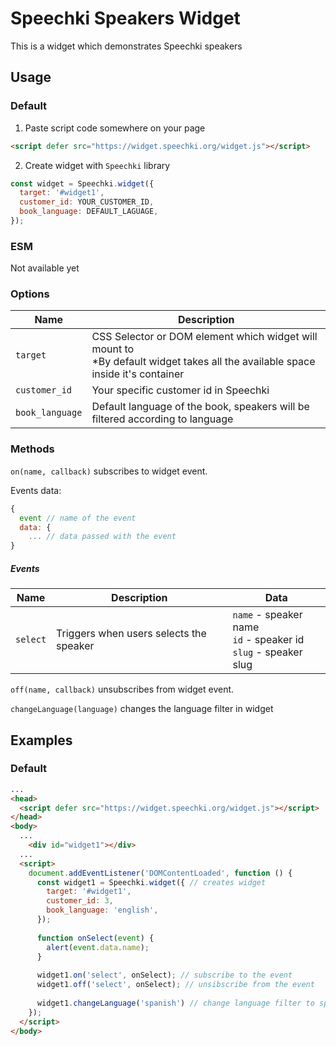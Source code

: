 # Speechki Speakers Widget

This is a widget which demonstrates Speechki speakers

## Usage

### Default

1. Paste script code somewhere on your page 
```html
<script defer src="https://widget.speechki.org/widget.js"></script>
```

2. Create widget with `Speechki` library
```javascript
const widget = Speechki.widget({
  target: '#widget1',
  customer_id: YOUR_CUSTOMER_ID,
  book_language: DEFAULT_LAGUAGE,
});
```

### ESM
Not available yet


### Options

| Name        | Description | 
| ----------- | ----------- | 
| `target`     | CSS Selector or DOM element which widget will mount to <br> *By default widget takes all the available space inside it's container    | 
| `customer_id`   | Your specific customer id in Speechki         |
| `book_language` | Default language of the book, speakers will be filtered according to language |

### Methods

`on(name, callback)` subscribes to widget event.

Events data:
```javascript
{
  event // name of the event
  data: {
    ... // data passed with the event
}
```

##### Events
| Name        | Description | Data  |
| ----------- | ----------- | ----- |
| `select`    | Triggers when users selects the speaker    |  `name` - speaker name <br> `id` - speaker id <br> `slug` - speaker slug |



`off(name, callback)` unsubscribes from widget event.

`changeLanguage(language)` changes the language filter in widget


## Examples

### Default

```html
...
<head>
  <script defer src="https://widget.speechki.org/widget.js"></script>
</head>
<body>
  ...
    <div id="widget1"></div>
  ...
  <script>
    document.addEventListener('DOMContentLoaded', function () {
      const widget1 = Speechki.widget({ // creates widget
        target: '#widget1',
        customer_id: 3,
        book_language: 'english',
      });
    
      function onSelect(event) {
        alert(event.data.name);
      }
    
      widget1.on('select', onSelect); // subscribe to the event    
      widget1.off('select', onSelect); // unsibscribe from the event
    
      widget1.changeLanguage('spanish') // change language filter to spanish
    });    
  </script>
</body>
```
